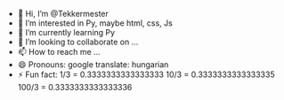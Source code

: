 - 👋 Hi, I’m @Tekkermester
- 👀 I’m interested in Py, maybe html, css, Js
- 🌱 I’m currently learning Py
- 💞️ I’m looking to collaborate on ...
- 📫 How to reach me ...
- 😄 Pronouns: google translate: hungarian
- ⚡ Fun fact:
            1/3 = 0.3333333333333333
            10/3 = 0.3333333333333335
            100/3 = 0.3333333333333336
  
